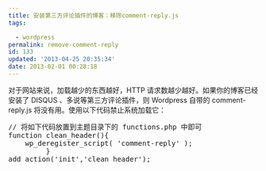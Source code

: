 ```yaml
---
title: 安装第三方评论插件的博客：移除comment-reply.js
tags: 

  - wordpress
permalink: remove-comment-reply
id: 133
updated: '2013-04-25 20:35:34'
date: 2013-02-01 00:28:18
---
```


对于网站来说，加载越少的东西越好，HTTP 请求数越少越好。如果你的博客已经安装了 DISQUS 、多说等第三方评论插件，则 Wordpress 自带的 comment-reply.js 将没有用。使用以下代码禁止系统加载它：
<pre class="lang:php decode:true brush: php;fontsize: 100; first-line: 1;">// 将如下代码放置到主题目录下的 functions.php 中即可
function clean_header(){
	wp_deregister_script( 'comment-reply' );
         }
add_action('init','clean_header');</pre>